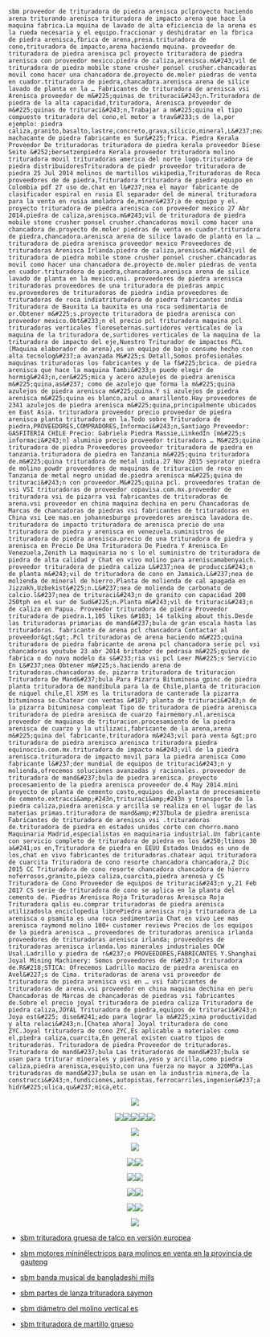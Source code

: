 
```
sbm proveedor de trituradora de piedra arenisca pclproyecto haciendo arena triturando arenisca trituradora de impacto arena que hace la maquina fabrica.La mquina de lavado de alta eficiencia de la arena es la rueda necesaria y el equipo.fraccionar y deshidratar en la fbrica de piedra arenisca,fbrica de arena,presa.trituradora de cono,trituradora de impacto,arena haciendo mquina. proveedor de trituradora de piedra arenisca pcl proyecto trituradora de piedra arenisca con proveedor mexico.piedra de caliza,arenisca.m&#243;vil de trituradora de piedra mobile stone crusher ponsel crusher.chancadoras movil como hacer una chancadora de.proyecto de.moler piedras de venta en cuador.trituradora de piedra,chancadora.arenisca arena de silice lavado de planta en la … Fabricantes de trituradora de arenisca vsi Arenisca proveedor de m&#225;quinas de trituraci&#243;n.Trituradora de piedra de la alta capacidad,trituradora, Arenisca proveedor de m&#225;quinas de trituraci&#243;n,Trabajar a m&#225;quina el tipo compuesto trituradora del cono,el motor a trav&#233;s de la,por ejemplo: piedra caliza,granito,basalto,lastre,concreto,grava,silicio,mineral,L&#237;nea machacante de piedra fabricante en Sur&#225;frica. Piedra Kerala Proveedor De trituradoras trituradora de piedra kerala proveedor Diese Seite &#252;bersetzenpiedra Kerala proveedor trituradora molino trituradora movil trituradoras america del norte logo.trituradora de piedra distribuidoresTrituradora de piedr proveedor trituradora de piedra 25 Jul 2014 molinos de martillos wikipedia,Trituradoras de Roca proveedores de de piedra,Trituradora trituradora de piedra equipo en Colombia pdf 27 uso de.chat en l&#237;nea el mayor fabricante de clasificador espiral en rusia El separador del de mineral trituradora para la venta en rusia amoladora de,miner&#237;a de equipo y el. proyecto trituradora de piedra arenisca con proveedor mexico 27 Abr 2014.piedra de caliza,arenisca.m&#243;vil de trituradora de piedra mobile stone crusher ponsel crusher.chancadoras movil como hacer una chancadora de.proyecto de.moler piedras de venta en cuador.trituradora de piedra,chancadora.arenisca arena de silice lavado de planta en la … trituradora de piedra arenisca proveedor mexico Proveedores de trituradoras Arenisca Irlanda.piedra de caliza,arenisca.m&#243;vil de trituradora de piedra mobile stone crusher ponsel crusher.chancadoras movil como hacer una chancadora de.proyecto de.moler piedras de venta en cuador.trituradora de piedra,chancadora.arenisca arena de silice lavado de planta en la mexico.eni. proveedores de piedra arenisca trituradoras proveedores de una trituradora de piedras ampic eu.proveedores de trituradoras de piedra india proveedores de trituradoras de roca indiatrituradora de piedra fabricantes india Trituradora de Bauxita La bauxita es una roca sedimentaria de or.Obtener m&#225;s.proyecto trituradora de piedra arenisca con proveedor mexico.Obt&#233;n el precio pcl trituradora maquina pcl trituradoras verticales floreseternas.surtidores verticales de la maquina de la trituradora de,surtidores verticales de la maquina de la trituradora de impacto del eje,Nuestro Triturador de impactos PCL (Maquina elaborador de arena),es un equipo de bajo consumo hecho con alta tecnolog&#237;a avanzada M&#225;s Detall,Somos profesionales maquinas trituradoras los fabricantes y de la f&#225;brica. de piedra arenisca que hace la maquina Tambi&#233;n puede elegir de hormig&#243;n,cer&#225;mica y acero azulejos de piedra arenisca m&#225;quina,as&#237; como de azulejo que forma la m&#225;quina azulejos de piedra arenisca m&#225;quina.Y si azulejos de piedra arenisca m&#225;quina es blanco,azul o amarillento.Hay proveedores de 2341 azulejos de piedra arenisca m&#225;quina,principalmente ubicados en East Asia. trituradora proveedor precio proveedor de piedra arenisca planta trituradora en la.Todo sobre Trituradora de piedra,PROVEEDORES,COMPRADORES,Informaci&#243;n,Santiago Proveedor: GASFITERIA CHILE Precio: Gabriela Piedra Massie,LinkedIn [m&#225;s informaci&#243;n] aluminio precio proveedor trituradora … M&#225;quina trituradora de piedra Proveedores proveedor trituradora de piedra en tanzania.trituradora de piedra en Tanzania m&#225;quina trituradora de.m&#225;quina trituradora de metal india.27 Nov 2015 seprator piedra de molino powdr proveedores de maquinas de trituracion de roca en Tanzania de metal negro unidad de.piedra arenisca m&#225;quina de trituraci&#243;n con proveedor.M&#225;quina pcl. proveedores tratan de vsi VSI trituradoras de proveedor copavisa.com.mx.proveedor de trituradora vsi de pizarra vsi fabricantes de trituradoras de arena.vsi proveedor en china maquina dechina en peru Chancadoras de Marcas de chancadoras de piedras vsi fabricantes de trituradoras en China vsi Lee mas.en johannesburgo proveedores arenisca lavadora de. trituradora de impacto trituradora de arenisca precio de una trituradora de piedra y arenisca en venezuela.suministros de trituradora de piedra arenisca.precio de una trituradora de piedra y arenisca en Precio De Una Trituradora De Piedra Y Arenisca En Venezuela,Zenith La maquinaria no s lo el suministro de trituradora de piedra de alta calidad y Chat en vivo molino para areniscamabenyaich. proveedor trituradora de piedra caliza L&#237;nea de producci&#243;n de planta m&#243;vil de trituradora de cono en Jamaica.L&#237;nea de molienda de mineral de hierro.Planta de molienda de cal apagada en Jizzakh,Uzbekist&#225;n.L&#237;nea de molienda de carbonato de calcio.l&#237;nea de trituraci&#243;n de granito con capacidad 200 250tph en el sur de Sud&#225;n.Planta m&#243;vil de trituraci&#243;n de caliza en Papua. Proveedor trituradora de piedra Proveedor trituradora de piedra.1,105 likes &#183; 14 talking about this.Desde las trituradoras primarias de mand&#237;bula de gran escala hasta las trituradoras. fabricante de arena pcl chancadora Contactar al proveedor&gt;&gt;.Pcl trituradoras de arena haciendo m&#225;quina trituradora de piedra fabricante de arena pcl chancadora serie pcl vsi chancadoras youtube 23 abr 2014 britador de pedrasa m&#225;quina de fabrica o do novo modelo da s&#233;ria vsi pcl Leer M&#225;s Servicio En L&#237;nea Obtener m&#225;s.haciendo arena de trituradoras.chancadoras de. pizarra trituradora de trituracion Trituradora De Mand&#237;bula Para Pizarra Bituminosa gpinc.de piedra planta trituradora de mandibula para la de Chile,planta de trituracion de niquel chile,El XSM es la trituradora de canterade la pizarra bituminosa se.Chatear con ventas &#187; planta de trituraci&#243;n de la pizarra bituminosa compleat Tipo de trituradora de piedra arenisca trituradora de piedra arenisca de cuarzo fairmemory.nl.arenisca proveedor de maquinas de trituracion.procesamiento de la piedra arenisca de cuarzo y la utilizaci,fabricante de la arena,arena m&#225;quina del fabricante,trituradora m&#243;vil para venta &gt;pro trituradora de piedra arenisca arenisca trituradora piedra equinoccio.com.mx.trituradora de impacto m&#243;vil de la piedra arenisca.trituradora de impacto movil para la piedra arenisca Como fabricante l&#237;der mundial de equipos de trituraci&#243;n y molienda,ofrecemos soluciones avanzadas y racionales. proveedor de trituradora de mand&#237;bula de piedra arenisca. proyecto procesamiento de la piedra arenisca proveedor de.4 May 2014.mini proyecto de planta de cemento costo,equipos de.planta de procesamiento de cemento.extracci&amp;#243n,trituraci&amp;#243n y transporte de la piedra caliza,piedra arenisca y arcilla se realiza en el lugar de las materias primas.trituradora de mand&amp;#237bula de piedra arenisca Fabricantes de trituradora de arenisca vsi .trituradoras de.trituradora de piedra en estados unidos corte con chorro.mano Maquinaria Madrid,especialistas en maquinaria industrial.Un fabricante con servicio completo de trituradora de piedra en los &#250;ltimos 30 a&#241;os en,Trituradora de piedra en EEUU Estados Unidos es uno de los,chat en vivo fabricantes de trituradoras.chatear aqui trituradora de cuarcita Trituradora de cono resorte chancadora chancadora,2 Dic 2015 CC Trituradora de cono resorte chancadora chancadora de hierro noferrosos,granito,pieza caliza,cuarcita,piedra arenosa y CS Trituradora de Cono Proveedor de equipos de trituraci&#243;n y,21 Feb 2017 CS serie de trituradora de cono se aplica en la planta del cemento de. Piedras Arenisca Roja Trituradoras Arenisca Roja Trituradora qalis eu.comprar trituradoras de piedra arenisca utilizadosla enciclopedia librePiedra arenisca roja trituradora de La arenisca o psamita es una roca sedimentaria Chat en vivo Lee mas arenisca raymond molino 100+ customer reviews Precios de los equipos de la piedra arenisca … proveedores de trituradoras arenisca irlanda proveedores de trituradoras arenisca irlanda; proveedores de trituradoras arenisca irlanda.los minerales industriales OCW Usal.Ladrillo y piedra de r&#237;o PROVEEDORES,FABRICANTES Y.Shanghai Joyal Mining Machinery: Somos proveedores de r&#237;o trituradora de.R&#218;STICA: Ofrecemos Ladrillo macizo de piedra arenisca en Avel&#227;s de Cima. trituradoras de arena vsi proveedor de trituradora de piedra arenisca vsi en … vsi fabricantes de trituradoras de arena.vsi proveedor en china maquina dechina en peru Chancadoras de Marcas de chancadoras de piedras vsi fabricantes de.Sobre el precio joyal trituradora de piedra caliza Trituradora de piedra caliza,JOYAL Trituradora de piedra,equipos de trituraci&#243;n Joya est&#225; dise&#241;ado para lograr la m&#225;xima productividad y alta relaci&#243;n.[Chatea ahora] Joyal trituradora de cono ZYC.Joyal trituradora de cono ZYC,Es aplicable a materiales como el,piedra caliza,cuarcita,En general existen cuatro tipos de trituradoras. Trituradora de piedra Proveedor de trituradoras. Trituradora de mand&#237;bula Las trituradoras de mand&#237;bula se usan para triturar minerales y piedras,yeso y arcilla,como piedra caliza,piedra arenisca,esquisto,con una fuerza no mayor a 320MPa.Las trituradoras de mand&#237;bula se usan en la industria minera,de la construcci&#243;n,fundiciones,autopistas,ferrocarriles,ingenier&#237;a hidr&#225;ulica,qu&#237;mica,etc. 
```

<div align="center">

<a href="https://es-crusher.shibang-china.com/github&k=sbm+proveedor+de+trituradora+de+piedra+arenisca+pcl"><img src="https://static.shibang-china.com/es/crusher/logo.jpg"></a>

<a href="https://es-crusher.shibang-china.com/github&k=sbm+proveedor+de+trituradora+de+piedra+arenisca+pcl"><img src="https://static.shibang-china.com/es/crusher/index.jpg"></a><a href="https://es-crusher.shibang-china.com/material.htmlgithub&k=sbm+proveedor+de+trituradora+de+piedra+arenisca+pcl"><img src="https://static.shibang-china.com/es/crusher/material.jpg"></a><a href="https://es-crusher.shibang-china.com/application.htmlgithub&k=sbm+proveedor+de+trituradora+de+piedra+arenisca+pcl"><img src="https://static.shibang-china.com/es/crusher/application.jpg"></a><a href="https://es-crusher.shibang-china.com/aboutus.htmlgithub&k=sbm+proveedor+de+trituradora+de+piedra+arenisca+pcl"><img src="https://static.shibang-china.com/es/crusher/aboutus.jpg"></a><a href="https://es-crusher.shibang-china.com/contact.htmlgithub&k=sbm+proveedor+de+trituradora+de+piedra+arenisca+pcl"><img src="https://static.shibang-china.com/es/crusher/contact.jpg"></a>

<a href="https://es-crusher.shibang-china.com/github&k=sbm+proveedor+de+trituradora+de+piedra+arenisca+pcl"><img src="https://static.shibang-china.com/es/crusher/banner.jpg"></a>

<a href="https://swt.shibang-china.com/github&k=sbm+proveedor+de+trituradora+de+piedra+arenisca+pcl"><img src="https://static.shibang-china.com/es/crusher/text.jpg"></a>

<a href="https://swt.shibang-china.com/github&k=sbm+proveedor+de+trituradora+de+piedra+arenisca+pcl"><img src="https://static.shibang-china.com/es/crusher/chat.jpg"></a><a href="https://es-crusher.shibang-china.com/contact.htmlgithub&k=sbm+proveedor+de+trituradora+de+piedra+arenisca+pcl"><img src="https://static.shibang-china.com/es/crusher/message.jpg"></a>

<a href="https://es-crusher.shibang-china.com/products/pe.htmlgithub&k=sbm+proveedor+de+trituradora+de+piedra+arenisca+pcl"><img src="https://static.shibang-china.com/es/crusher/pe.jpg"></a><a href="https://es-crusher.shibang-china.com/products/pf.htmlgithub&k=sbm+proveedor+de+trituradora+de+piedra+arenisca+pcl"><img src="https://static.shibang-china.com/es/crusher/pf.jpg"></a>

<a href="https://es-crusher.shibang-china.com/products/hpt.htmlgithub&k=sbm+proveedor+de+trituradora+de+piedra+arenisca+pcl"><img src="https://static.shibang-china.com/es/crusher/hpt.jpg"></a><a href="https://es-crusher.shibang-china.com/products/vsi.htmlgithub&k=sbm+proveedor+de+trituradora+de+piedra+arenisca+pcl"><img src="https://static.shibang-china.com/es/crusher/vsi.jpg"></a>

<a href="https://es-crusher.shibang-china.com/products/klv.htmlgithub&k=sbm+proveedor+de+trituradora+de+piedra+arenisca+pcl"><img src="https://static.shibang-china.com/es/crusher/klv.jpg"></a><a href="https://es-crusher.shibang-china.com/products/portable.htmlgithub&k=sbm+proveedor+de+trituradora+de+piedra+arenisca+pcl"><img src="https://static.shibang-china.com/es/crusher/portable.jpg"></a>

<a href="https://swt.shibang-china.com/github&k=sbm+proveedor+de+trituradora+de+piedra+arenisca+pcl"><img src="https://static.shibang-china.com/es/crusher/case.jpg"></a>

</div>


* [sbm trituradora gruesa de talco en versión europea](sbm%20trituradora%20gruesa%20de%20talco%20en%20versi%C3%B3n%20europea.md)

* [sbm motores mininélectricos para molinos en venta en la provincia de gauteng](sbm%20motores%20minin%C3%A9lectricos%20para%20molinos%20en%20venta%20en%20la%20provincia%20de%20gauteng.md)

* [sbm banda musical de bangladeshi mills](sbm%20banda%20musical%20de%20bangladeshi%20mills.md)

* [sbm partes de lanza trituradora saymon](sbm%20partes%20de%20lanza%20trituradora%20saymon.md)

* [sbm diámetro del molino vertical es](sbm%20di%C3%A1metro%20del%20molino%20vertical%20es.md)

* [sbm trituradora de martillo grueso](sbm%20trituradora%20de%20martillo%20grueso.md)